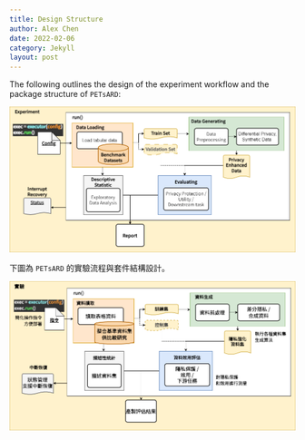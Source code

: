 ```yaml
---
title: Design Structure
author: Alex Chen
date: 2022-02-06
category: Jekyll
layout: post
---
```


The following outlines the design of the experiment workflow and the package structure of `PETsARD`:

<div style="text-align: center;">

![image](../../assets/images/PETsARD_design_en.png)

</div>


下圖為 `PETsARD` 的實驗流程與套件結構設計。

<div style="text-align: center;">

![image](../../assets/images/PETsARD_design_zhtw.png)

</div>